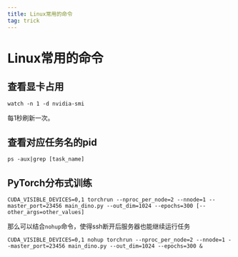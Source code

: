 ```yaml
---
title: Linux常用的命令
tag: trick
---
```




# Linux常用的命令

## 查看显卡占用

```shell
watch -n 1 -d nvidia-smi
```

每1秒刷新一次。

## 查看对应任务名的pid

```shell
ps -aux|grep [task_name]
```

## PyTorch分布式训练

```shell
CUDA_VISIBLE_DEVICES=0,1 torchrun --nproc_per_node=2 --nnode=1 --master_port=23456 main_dino.py --out_dim=1024 --epochs=300 [--other_args=other_values]
```

那么可以结合`nohup`命令，使得ssh断开后服务器也能继续运行任务

```shell
CUDA_VISIBLE_DEVICES=0,1 nohup torchrun --nproc_per_node=2 --nnode=1 --master_port=23456 main_dino.py --out_dim=1024 --epochs=300 &
```

